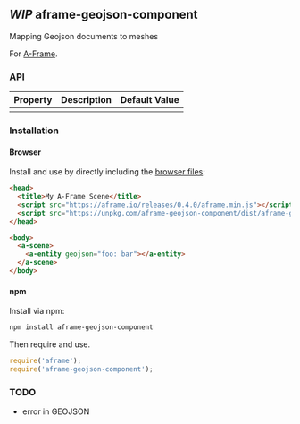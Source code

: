 ## *WIP* aframe-geojson-component

Mapping Geojson documents to meshes

For [A-Frame](https://aframe.io).

### API

| Property | Description | Default Value |
| -------- | ----------- | ------------- |
|          |             |               |

### Installation

#### Browser

Install and use by directly including the [browser files](dist):

```html
<head>
  <title>My A-Frame Scene</title>
  <script src="https://aframe.io/releases/0.4.0/aframe.min.js"></script>
  <script src="https://unpkg.com/aframe-geojson-component/dist/aframe-geojson-component.min.js"></script>
</head>

<body>
  <a-scene>
    <a-entity geojson="foo: bar"></a-entity>
  </a-scene>
</body>
```

<!-- If component is accepted to the Registry, uncomment this. -->
<!--
Or with [angle](https://npmjs.com/package/angle/), you can install the proper
version of the component straight into your HTML file, respective to your
version of A-Frame:

```sh
angle install aframe-geojson-component
```
-->

#### npm

Install via npm:

```bash
npm install aframe-geojson-component
```

Then require and use.

```js
require('aframe');
require('aframe-geojson-component');
```


### TODO
* error in GEOJSON